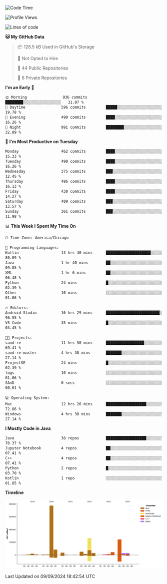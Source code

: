 <!--START_SECTION:waka-->
![Code Time](http://img.shields.io/badge/Code%20Time-586%20hrs%2045%20mins-blue)

![Profile Views](http://img.shields.io/badge/Profile%20Views-5-blue)

![Lines of code](https://img.shields.io/badge/From%20Hello%20World%20I%27ve%20Written-1.7%20million%20lines%20of%20code-blue)

**🐱 My GitHub Data** 

> 📦 126.5 kB Used in GitHub's Storage 
 > 
> 🚫 Not Opted to Hire
 > 
> 📜 44 Public Repositories 
 > 
> 🔑 6 Private Repositories 
 > 
**I'm an Early 🐤** 

```text
🌞 Morning                936 commits         ████████░░░░░░░░░░░░░░░░░   31.07 % 
🌆 Daytime                596 commits         █████░░░░░░░░░░░░░░░░░░░░   19.78 % 
🌃 Evening                490 commits         ████░░░░░░░░░░░░░░░░░░░░░   16.26 % 
🌙 Night                  991 commits         ████████░░░░░░░░░░░░░░░░░   32.89 % 
```
📅 **I'm Most Productive on Tuesday** 

```text
Monday                   462 commits         ████░░░░░░░░░░░░░░░░░░░░░   15.33 % 
Tuesday                  490 commits         ████░░░░░░░░░░░░░░░░░░░░░   16.26 % 
Wednesday                375 commits         ███░░░░░░░░░░░░░░░░░░░░░░   12.45 % 
Thursday                 486 commits         ████░░░░░░░░░░░░░░░░░░░░░   16.13 % 
Friday                   430 commits         ████░░░░░░░░░░░░░░░░░░░░░   14.27 % 
Saturday                 409 commits         ███░░░░░░░░░░░░░░░░░░░░░░   13.57 % 
Sunday                   361 commits         ███░░░░░░░░░░░░░░░░░░░░░░   11.98 % 
```


📊 **This Week I Spent My Time On** 

```text
🕑︎ Time Zone: America/Chicago

💬 Programming Languages: 
Kotlin                   13 hrs 40 mins      ████████████████████░░░░░   80.09 % 
Java                     1 hr 40 mins        ██░░░░░░░░░░░░░░░░░░░░░░░   09.85 % 
XML                      1 hr 6 mins         ██░░░░░░░░░░░░░░░░░░░░░░░   06.48 % 
Python                   24 mins             █░░░░░░░░░░░░░░░░░░░░░░░░   02.39 % 
Other                    10 mins             ░░░░░░░░░░░░░░░░░░░░░░░░░   01.06 % 

🔥 Editors: 
Android Studio           16 hrs 29 mins      ████████████████████████░   96.55 % 
VS Code                  35 mins             █░░░░░░░░░░░░░░░░░░░░░░░░   03.45 % 

🐱‍💻 Projects: 
sand-re                  11 hrs 50 mins      █████████████████░░░░░░░░   69.41 % 
sand-re-master           4 hrs 38 mins       ███████░░░░░░░░░░░░░░░░░░   27.14 % 
ProjectSE                24 mins             █░░░░░░░░░░░░░░░░░░░░░░░░   02.39 % 
logs                     10 mins             ░░░░░░░░░░░░░░░░░░░░░░░░░   01.06 % 
SAnD                     0 secs              ░░░░░░░░░░░░░░░░░░░░░░░░░   00.01 % 

💻 Operating System: 
Mac                      12 hrs 26 mins      ██████████████████░░░░░░░   72.86 % 
Windows                  4 hrs 38 mins       ███████░░░░░░░░░░░░░░░░░░   27.14 % 
```

**I Mostly Code in Java** 

```text
Java                     38 repos            ██████████████████░░░░░░░   70.37 % 
Jupyter Notebook         4 repos             ██░░░░░░░░░░░░░░░░░░░░░░░   07.41 % 
C++                      4 repos             ██░░░░░░░░░░░░░░░░░░░░░░░   07.41 % 
Python                   2 repos             █░░░░░░░░░░░░░░░░░░░░░░░░   03.70 % 
Kotlin                   1 repo              ░░░░░░░░░░░░░░░░░░░░░░░░░   01.85 % 
```



**Timeline**

![Lines of Code chart](https://raw.githubusercontent.com/phanijsp/phanijsp/main/assets/bar_graph.png)


 Last Updated on 09/09/2024 18:42:54 UTC
<!--END_SECTION:waka-->
